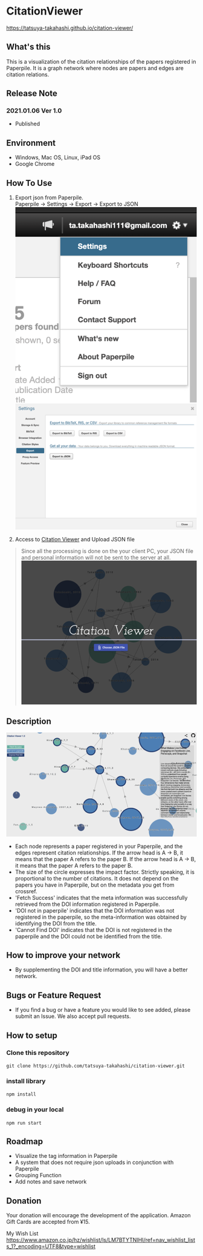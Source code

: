 # CitationViewer
https://tatsuya-takahashi.github.io/citation-viewer/

## What's this
This is a visualization of the citation relationships of the papers registered in Paperpile.
It is a graph network where nodes are papers and edges are citation relations.

## Release Note
### 2021.01.06 Ver 1.0
- Published

## Environment
- Windows, Mac OS, Linux, iPad OS
- Google Chrome

## How To Use
1. Export json from Paperpile.  
Paperpile -> Settings -> Export -> Export to JSON
![Setting](./src/assets/readme_1.png)
![Setting](./src/assets/readme_2.png)

2. Access to [Citation Viewer](https://tatsuya-takahashi.github.io/citation-viewer/) and Upload JSON file
> Since all the processing is done on the your client PC, your JSON file and personal information will not be sent to the server at all.
![Setting](./src/assets/eyeshot.png)


## Description
![Setting](./src/assets/readme_3.png)
- Each node represents a paper registered in your Paperpile, and the edges represent citation relationships. If the arrow head is A -> B, it means that the paper A refers to the paper B. If the arrow head is A -> B, it means that the paper A refers to the paper B.
- The size of the circle expresses the impact factor. Strictly speaking, it is proportional to the number of citations. It does not depend on the papers you have in Paperpile, but on the metadata you get from crossref.
- 'Fetch Success' indicates that the meta information was successfully retrieved from the DOI information registered in Paperpile.
- 'DOI not in paperpile' indicates that the DOI information was not registered in the paperpile, so the meta-information was obtained by identifying the DOI from the title.
- 'Cannot Find DOI' indicates that the DOI is not registered in the paperpile and the DOI could not be identified from the title.

## How to improve your network
- By supplementing the DOI and title information, you will have a better network.

## Bugs or Feature Request
- If you find a bug or have a feature you would like to see added, please submit an Issue. We also accept pull requests.

## How to setup
### Clone this repository
```
git clone https://github.com/tatsuya-takahashi/citation-viewer.git
```

### install library
```
npm install
```

### debug in your local
```
npm run start
```

## Roadmap
- Visualize the tag information in Paperpile
- A system that does not require json uploads in conjunction with Paperpile
- Grouping Function
- Add notes and save network

## Donation
Your donation will encourage the development of the application.
Amazon Gift Cards are accepted from ¥15.  

My Wish List  
https://www.amazon.co.jp/hz/wishlist/ls/LM7BTYTNIHI/ref=nav_wishlist_lists_1?_encoding=UTF8&type=wishlist